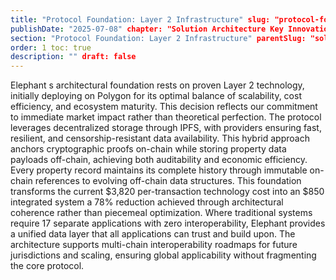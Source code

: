 ```yaml
---
title: "Protocol Foundation: Layer 2 Infrastructure" slug: "protocol-foundation-layer-2-infrastructure"
publishDate: "2025-07-08" chapter: "Solution Architecture Key Innovations"
section: "Protocol Foundation: Layer 2 Infrastructure" parentSlug: "solution-architecture-key-innovations"
order: 1 toc: true
description: "" draft: false
---
```

Elephant s architectural foundation rests on proven Layer 2 technology, initially deploying on Polygon for its optimal balance of scalability, cost efficiency, and ecosystem maturity. This decision reflects our commitment to immediate market impact rather than theoretical perfection. The protocol leverages decentralized storage through IPFS, with providers ensuring fast, resilient, and censorship-resistant data availability. This hybrid approach anchors cryptographic proofs on-chain while storing property data payloads off-chain, achieving both auditability and economic efficiency.
Every property record maintains its complete history through immutable on-chain references to evolving off-chain data structures. This foundation transforms the current $3,820 per-transaction technology cost into an $850 integrated system a 78% reduction achieved through architectural coherence rather than piecemeal optimization. Where traditional systems require 17 separate applications with zero interoperability, Elephant provides a unified data layer that all applications can trust and build upon. The architecture supports multi-chain interoperability roadmaps for future jurisdictions and scaling, ensuring global applicability without fragmenting the core protocol.